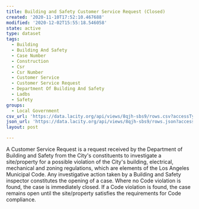 ```yaml
---
title: Building and Safety Customer Service Request (Closed)
created: '2020-11-10T17:52:10.467688'
modified: '2020-12-02T15:55:18.546058'
state: active
type: dataset
tags:
  - Building
  - Building And Safety
  - Case Number
  - Construction
  - Csr
  - Csr Number
  - Customer Service
  - Customer Service Request
  - Department Of Building And Safety
  - Ladbs
  - Safety
groups:
  - Local Government
csv_url: 'https://data.lacity.org/api/views/8qjh-sbs9/rows.csv?accessType=DOWNLOAD'
json_url: 'https://data.lacity.org/api/views/8qjh-sbs9/rows.json?accessType=DOWNLOAD'
layout: post

---
```

A Customer Service Request is a request received by the Department of Building and Safety from the City's constituents to investigate a site/property for a possible violation of the City's building, electrical, mechanical and zoning regulations, which are elements of the Los Angeles Municipal Code. Any investigative action taken by a Building and Safety inspector constitutes the opening of a case. Where no Code violation is found, the case is immediately closed.  If a Code violation is found, the case remains open until the site/property satisfies the requirements for Code compliance.
